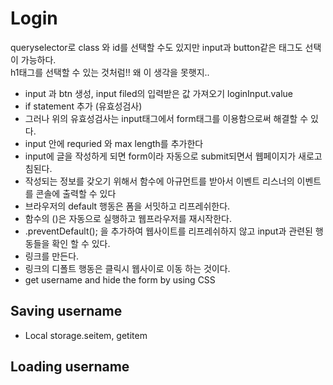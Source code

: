 # Login  
queryselector로 class 와 id를 선택할 수도 있지만 input과 button같은 태그도 선택이 가능하다.  
h1태그를 선택할 수 있는 것처럼!! 왜 이 생각을 못햇지..  

- input 과 btn 생성, input filed의 입력받은 값 가져오기 loginInput.value  
- if statement 추가  (유효성검사)
- 그러나 위의 유효성검사는 input태그에서 form태그를 이용함으로써 해결할 수 있다.
- input 안에 requried 와 max length를 추가한다
- input에 글을 작성하게 되면 form이라 자동으로 submit되면서 웹페이지가 새로고침된다.
- 작성되는 정보를 갖오기 위해서 함수에 아규먼트를 받아서 이벤트 리스너의 이벤트를 콘솔에 출력할 수 있다
- 브라우저의 default 행동은 폼을 서밋하고 리프레쉬한다.
- 함수의 ()은 자동으로 실행하고 웹프라우저를 재시작한다.
- .preventDefault(); 을 추가하여 웹사이트를 리프레쉬하지 않고 input과 관련된 행동들을 확인 할 수 있다.
- 링크를 만든다.
- 링크의 디폴트 행동은 클릭시 웹사이로 이동 하는 것이다.
- get username and hide the form by using CSS

## Saving username
- Local storage.seitem, getitem

## Loading username
